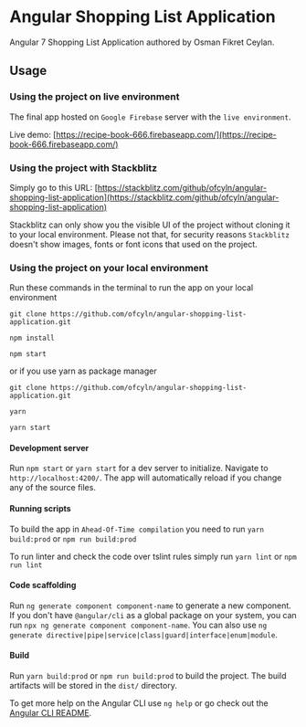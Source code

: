 # Angular Shopping List Application

Angular 7 Shopping List Application authored by Osman Fikret Ceylan.

## Usage

### Using the project on live environment
The final app hosted on `Google Firebase` server with the `live environment`.
 
Live demo:  [https://recipe-book-666.firebaseapp.com/](https://recipe-book-666.firebaseapp.com/)

### Using the project with Stackblitz

Simply go to this URL: [https://stackblitz.com/github/ofcyln/angular-shopping-list-application](https://stackblitz.com/github/ofcyln/angular-shopping-list-application)

Stackblitz can only show you the visible UI of the project without cloning it to your local environment. Please not that, for security reasons `Stackblitz` doesn't show images, fonts or font icons that used on the project.

### Using the project on your local environment

Run these commands in the terminal to run the app on your local environment

    git clone https://github.com/ofcyln/angular-shopping-list-application.git

    npm install

    npm start

or if you use yarn as package manager

    git clone https://github.com/ofcyln/angular-shopping-list-application.git

    yarn

    yarn start

#### Development server

Run `npm start` or `yarn start` for a dev server to initialize. 
Navigate to `http://localhost:4200/`. The app will automatically reload if you change any of the source files.

#### Running scripts 

To build the app in `Ahead-Of-Time compilation` you need to run `yarn build:prod` or `npm run build:prod`

To run linter and check the code over tslint rules simply run `yarn lint` or `npm run lint`


#### Code scaffolding

Run `ng generate component component-name` to generate a new component. If you don't have `@angular/cli` as a global package on your system, you can run `npx ng generate component component-name`. You can also use `ng generate directive|pipe|service|class|guard|interface|enum|module`.

#### Build

Run `yarn build:prod` or `npm run build:prod` to build the project. 
The build artifacts will be stored in the `dist/` directory.

To get more help on the Angular CLI use `ng help` or go check out the [Angular CLI README](https://github.com/angular/angular-cli/blob/master/README.md).
